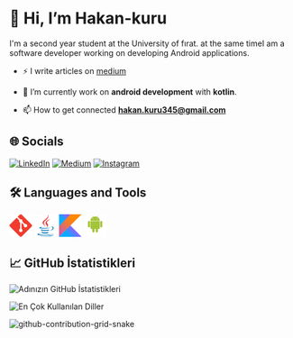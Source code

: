 # 👋 Hi, I’m Hakan-kuru

I'm a second year student at the University of fırat. at the same timeI am a software developer working on developing Android applications. 

- ⚡ I write articles on [medium](https://medium.com/@Hakan-Kuru)
  
- 🌱 I’m currently work on **android development** with **kotlin**.

- 📫 How to get connected **hakan.kuru345@gmail.com**

## 🌐 Socials

[![LinkedIn](https://img.shields.io/badge/LinkedIn-0077B5?style=for-the-badge&logo=linkedin&logoColor=white)](https://linkedin.com/in/hakan-kuru11)
[![Medium](https://img.shields.io/badge/Medium-12100E?style=for-the-badge&logo=medium&logoColor=white)](https://medium.com/@Hakan-Kuru)
[![Instagram](https://img.shields.io/badge/Instagram-E4405F?style=for-the-badge&logo=instagram&logoColor=white)](https://instagram.com/hakan_kr.1)

## 🛠 Languages and Tools

<img src="https://raw.githubusercontent.com/teamedwardforever/Readme-Generator/71f25dd8b98329b168142a6b782a107b75eab178/svg/Skills/Other/git-scm-icon.svg" alt="Git" width="40" height="40"/>                                <img src="https://raw.githubusercontent.com/teamedwardforever/Readme-Generator/71f25dd8b98329b168142a6b782a107b75eab178/svg/Skills/Languages/java-original.svg" alt="Java" width="40" height="40"/>
<img src="https://raw.githubusercontent.com/teamedwardforever/Readme-Generator/71f25dd8b98329b168142a6b782a107b75eab178/svg/Skills/Mobile/kotlinlang-icon.svg" alt="Kotlin" width="40" height="40"/>
<img src="https://raw.githubusercontent.com/teamedwardforever/Readme-Generator/71f25dd8b98329b168142a6b782a107b75eab178/svg/Skills/Mobile/android-original-wordmark.svg" alt="Android" width="40" height="40"/>

## 📈 GitHub İstatistikleri

![Adınızın GitHub İstatistikleri](https://github-readme-stats.vercel.app/api?username=hakan-kuru&show_icons=true&theme=radical)

![En Çok Kullanılan Diller](https://github-readme-stats.vercel.app/api/top-langs/?username=hakan-kuru&layout=compact&theme=radical)

![github-contribution-grid-snake](https://github.com/infernotlc/infernotlc/assets/70065773/08212c70-dfa9-4305-b2c0-3513d87a146c)<svg viewBox="-16 -32 880 192" width="1000" height="192" xmlns="http://www.w3.org/2000/svg">
<!---
Hakan-kuru/Hakan-kuru is a ✨ special ✨ repository because its `README.md` (this file) appears on your GitHub profile.
You can click the Preview link to take a look at your changes.
--->
